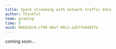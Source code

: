 ```yaml
---
title: Spark streaming with network traffic data
author: Thinkful
team: grading
time: 5
uuid: 06b626c9-cf98-48af-90c2-a2b77e8dd1fa
---
```


coming soon...
